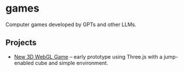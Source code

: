 # games
Computer games developed by GPTs and other LLMs.

## Projects

- [New 3D WebGL Game](webgl-game/README.md) – early prototype using Three.js with a jump-enabled cube and simple environment.
